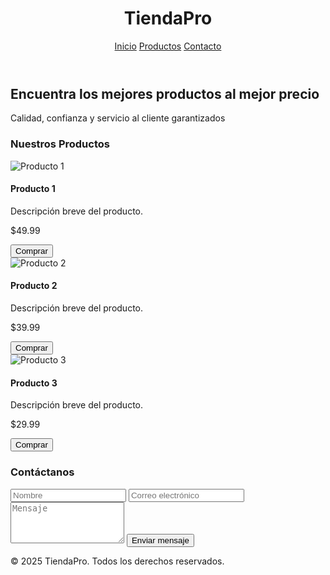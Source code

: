 <!DOCTYPE html>
<html lang="es">
<head>
  <meta charset="UTF-8">
  <meta name="viewport" content="width=device-width, initial-scale=1.0">
  <title>Tienda Profesional</title>
  <link href="https://cdn.jsdelivr.net/npm/tailwindcss@2.2.19/dist/tailwind.min.css" rel="stylesheet">
</head>
<body class="bg-gray-50 text-gray-900">
  <!-- Header -->
  <header class="bg-white shadow">
    <div class="max-w-7xl mx-auto px-4 py-6 flex justify-between items-center">
      <h1 class="text-2xl font-bold">TiendaPro</h1>
      <nav class="space-x-4">
        <a href="#" class="text-gray-700 hover:text-blue-600">Inicio</a>
        <a href="#productos" class="text-gray-700 hover:text-blue-600">Productos</a>
        <a href="#contacto" class="text-gray-700 hover:text-blue-600">Contacto</a>
      </nav>
    </div>
  </header>

  <!-- Hero -->
  <section class="bg-blue-100 py-20 text-center">
    <h2 class="text-4xl font-bold mb-4">Encuentra los mejores productos al mejor precio</h2>
    <p class="text-lg">Calidad, confianza y servicio al cliente garantizados</p>
  </section>

  <!-- Productos -->
  <section id="productos" class="max-w-7xl mx-auto px-4 py-12">
    <h3 class="text-3xl font-bold mb-8 text-center">Nuestros Productos</h3>
    <div class="grid grid-cols-1 md:grid-cols-3 gap-8">
      <!-- Producto 1 -->
      <div class="bg-white rounded-2xl shadow p-6 text-center">
        <img src="https://via.placeholder.com/200" alt="Producto 1" class="mx-auto mb-4">
        <h4 class="text-xl font-semibold mb-2">Producto 1</h4>
        <p class="text-gray-600 mb-2">Descripción breve del producto.</p>
        <p class="font-bold text-lg mb-4">$49.99</p>
        <button class="bg-blue-600 text-white px-4 py-2 rounded-xl hover:bg-blue-700">Comprar</button>
      </div>
      <!-- Producto 2 -->
      <div class="bg-white rounded-2xl shadow p-6 text-center">
        <img src="https://via.placeholder.com/200" alt="Producto 2" class="mx-auto mb-4">
        <h4 class="text-xl font-semibold mb-2">Producto 2</h4>
        <p class="text-gray-600 mb-2">Descripción breve del producto.</p>
        <p class="font-bold text-lg mb-4">$39.99</p>
        <button class="bg-blue-600 text-white px-4 py-2 rounded-xl hover:bg-blue-700">Comprar</button>
      </div>
      <!-- Producto 3 -->
      <div class="bg-white rounded-2xl shadow p-6 text-center">
        <img src="https://via.placeholder.com/200" alt="Producto 3" class="mx-auto mb-4">
        <h4 class="text-xl font-semibold mb-2">Producto 3</h4>
        <p class="text-gray-600 mb-2">Descripción breve del producto.</p>
        <p class="font-bold text-lg mb-4">$29.99</p>
        <button class="bg-blue-600 text-white px-4 py-2 rounded-xl hover:bg-blue-700">Comprar</button>
      </div>
    </div>
  </section>

  <!-- Contacto -->
  <section id="contacto" class="bg-gray-100 py-12 px-4">
    <div class="max-w-3xl mx-auto">
      <h3 class="text-3xl font-bold mb-6 text-center">Contáctanos</h3>
      <form class="space-y-4">
        <input type="text" placeholder="Nombre" class="w-full p-3 border border-gray-300 rounded-xl">
        <input type="email" placeholder="Correo electrónico" class="w-full p-3 border border-gray-300 rounded-xl">
        <textarea placeholder="Mensaje" rows="4" class="w-full p-3 border border-gray-300 rounded-xl"></textarea>
        <button type="submit" class="bg-blue-600 text-white px-6 py-3 rounded-xl hover:bg-blue-700 w-full">Enviar mensaje</button>
      </form>
    </div>
  </section>

  <!-- Footer -->
  <footer class="bg-white shadow mt-12">
    <div class="max-w-7xl mx-auto px-4 py-6 text-center text-gray-500">
      &copy; 2025 TiendaPro. Todos los derechos reservados.
    </div>
  </footer>
</body>
</html>

